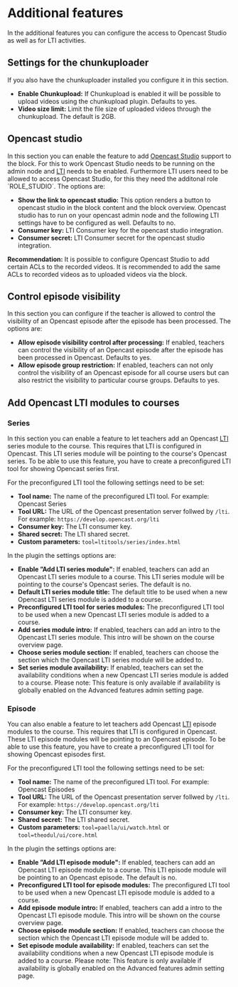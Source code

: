 # Additional features

In the additional features you can configure the access to Opencast Studio as well as for LTI activities.

## Settings for the chunkuploader

If you also have the chunkuploader installed you configure it in this section.

* **Enable Chunkupload:** If Chunkupload is enabled it will be possible to upload videos using the chunkupload plugin. Defaults to yes.
* **Video size limit:** Limit the file size of uploaded videos through the chunkupload. The default is 2GB.

## Opencast studio

In this section you can enable the feature to add [Opencast Studio](https://docs.opencast.org/develop/admin/#modules/studio/) support to the block. For this to work Opencast Studio needs to be running on the admin node and [LTI](https://docs.opencast.org/develop/admin/#modules/ltimodule/) needs to be enabled. Furthermore LTI users need to be allowed to access Opencast Studio, for this they need the additonal role ´ROLE_STUDIO´. The options are:

* **Show the link to opencast studio:** This option renders a button to opencast studio in the block content and the block overview. Opencast studio has to run on your opencast admin node and the following LTI settings have to be configured as well. Defaults to no.
* **Consumer key:** LTI Consumer key for the opencast studio integration.
* **Consumer secret:** LTI Consumer secret for the opencast studio integration.

**Recommendation:** It is possible to configure Opencast Studio to add certain ACLs to the recorded videos. It is recommended to add the same ACLs to recorded videos as to uploaded videos via the block.

## Control episode visibility
In this section you can configure if the teacher is allowed to control the visibility of an Opencast episode after the episode has been processed. The options are:

* **Allow episode visibility control after processing:** If enabled, teachers can control the visibility of an Opencast episode after the episode has been processed in Opencast. Defaults to yes.
* **Allow episode group restriction:** If enabled, teachers can not only control the visibility of an Opencast episode for all course users but can also restrict the visibility to particular course groups. Defaults to yes.

## Add Opencast LTI modules to courses

### Series

In this section you can enable a feature to let teachers add an Opencast [LTI](https://docs.opencast.org/develop/admin/#modules/ltimodule/) series module to the course. This requires that LTI is configured in Opencast. This LTI series module will be pointing to the course's Opencast series.
To be able to use this feature, you have to create a preconfigured LTI tool for showing Opencast series first.

For the preconfigured LTI tool the following settings need to be set:

* **Tool name:** The name of the preconfigured LTI tool. For example: Opencast Series
* **Tool URL:** The URL of the Opencast presentation server follwed by `/lti`. For example: `https://develop.opencast.org/lti`
* **Consumer key:** The LTI consumer key.
* **Shared secret:** The LTI shared secret.
* **Custom parameters:** `tool=ltitools/series/index.html`

In the plugin the settings options are:

* **Enable ”Add LTI series module":** If enabled, teachers can add an Opencast LTI series module to a course. This LTI series module will be pointing to the course's Opencast series. The default is no.
* **Default LTI series module title:** The default title to be used when a new Opencast LTI series module is added to a course.
* **Preconfigured LTI tool for series modules:** The preconfigured LTI tool to be used when a new Opencast LTI series module is added to a course.
* **Add series module intro:** If enabled, teachers can add an intro to the Opencast LTI series module. This intro will be shown on the course overview page.
* **Choose series module section:** If enabled, teachers can choose the section which the Opencast LTI series module will be added to.
* **Set series module availability:** If enabled, teachers can set the availability conditions when a new Opencast LTI series module is added to a course. Please note: This feature is only available if availability is globally enabled on the Advanced features admin setting page.

### Episode

You can also enable a feature to let teachers add Opencast [LTI](https://docs.opencast.org/develop/admin/#modules/ltimodule/) episode modules to the course. This requires that LTI is configured in Opencast. These LTI episode modules will be pointing to an Opencast episode.
To be able to use this feature, you have to create a preconfigured LTI tool for showing Opencast episodes first.

For the preconfigured LTI tool the following settings need to be set:

* **Tool name:** The name of the preconfigured LTI tool. For example: Opencast Episodes
* **Tool URL:** The URL of the Opencast presentation server follwed by `/lti`. For example: `https://develop.opencast.org/lti`
* **Consumer key:** The LTI consumer key.
* **Shared secret:** The LTI shared secret.
* **Custom parameters:** `tool=paella/ui/watch.html` or `tool=theodul/ui/core.html`

In the plugin the settings options are:

* **Enable ”Add LTI episode module":** If enabled, teachers can add an Opencast LTI episode module to a course. This LTI episode module will be pointing to an Opencast episode. The default is no.
* **Preconfigured LTI tool for episode modules:** The preconfigured LTI tool to be used when a new Opencast LTI episode module is added to a course.
* **Add episode module intro:** If enabled, teachers can add a intro to the Opencast LTI episode module. This intro will be shown on the course overview page.
* **Choose episode module section:** If enabled, teachers can choose the section which the Opencast LTI episode module will be added to.
* **Set episode module availability:** If enabled, teachers can set the availability conditions when a new Opencast LTI episode module is added to a course. Please note: This feature is only available if availability is globally enabled on the Advanced features admin setting page.
